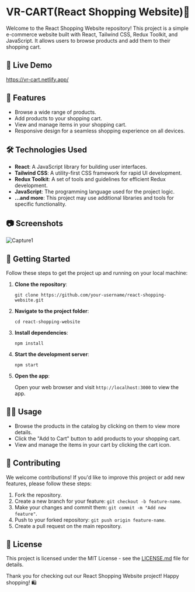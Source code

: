 # VR-CART(React Shopping Website)🛒

Welcome to the React Shopping Website repository! This project is a simple e-commerce website built with React, Tailwind CSS, Redux Toolkit, and JavaScript. It allows users to browse products and add them to their shopping cart.

## 🔗 Live Demo

https://vr-cart.netlify.app/

## 🚀 Features

- Browse a wide range of products.
- Add products to your shopping cart.
- View and manage items in your shopping cart.
- Responsive design for a seamless shopping experience on all devices.

## 🛠️ Technologies Used

- **React**: A JavaScript library for building user interfaces.
- **Tailwind CSS**: A utility-first CSS framework for rapid UI development.
- **Redux Toolkit**: A set of tools and guidelines for efficient Redux development.
- **JavaScript**: The programming language used for the project logic.
- **...and more**: This project may use additional libraries and tools for specific functionality.

## 📷 Screenshots

![Capture1](https://github.com/VikasRana10/Shopping-Cart/assets/90509555/606a60cd-c422-4cc6-9060-3c43f710a750)

## 🏁 Getting Started

Follow these steps to get the project up and running on your local machine:

1. **Clone the repository**:

   ```
   git clone https://github.com/your-username/react-shopping-website.git
   ```

2. **Navigate to the project folder**:

   ```
   cd react-shopping-website
   ```

3. **Install dependencies**:

   ```
   npm install
   ```

4. **Start the development server**:

   ```
   npm start
   ```

5. **Open the app**:

   Open your web browser and visit `http://localhost:3000` to view the app.

## 🧑‍💻 Usage

- Browse the products in the catalog by clicking on them to view more details.
- Click the "Add to Cart" button to add products to your shopping cart.
- View and manage the items in your cart by clicking the cart icon.

## 🤝 Contributing

We welcome contributions! If you'd like to improve this project or add new features, please follow these steps:

1. Fork the repository.
2. Create a new branch for your feature: `git checkout -b feature-name`.
3. Make your changes and commit them: `git commit -m "Add new feature"`.
4. Push to your forked repository: `git push origin feature-name`.
5. Create a pull request on the main repository.

## 📝 License

This project is licensed under the MIT License - see the [LICENSE.md](LICENSE.md) file for details.

Thank you for checking out our React Shopping Website project! Happy shopping! 🛍️
